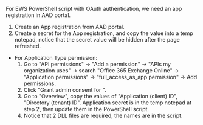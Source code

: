 For EWS PowerShell script with OAuth authentication, we need an app registration in AAD portal.
1. Create an App registration from AAD portal.
2. Create a secret for the App registration, and copy the value into a temp notepad, notice that the secret value will be hidden after the page refreshed.

- For Application Type permission:
  1. Go to "API permissions" -> "Add a permission" -> "APIs my organization uses" -> search "Office 365 Exchange Online" -> "Application permissions" -> "full_access_as_app permission" -> Add permissions.
  2. Click "Grant admin consent for <Contoso>".
  3. Go to "Overview", copy the values of "Application (client) ID", "Directory (tenant) ID". Application secret is in the temp notepad at step 2, then update them in the PowerShell script.
  4. Notice that 2 DLL files are required, the names are in the script.
